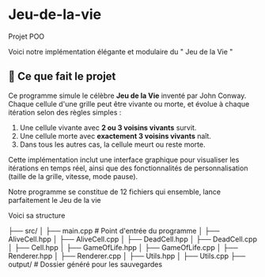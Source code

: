 # Jeu-de-la-vie
Projet POO

Voici notre implémentation élégante et modulaire du " Jeu de la Vie "

## 🌟 Ce que fait le projet  
Ce programme simule le célèbre **Jeu de la Vie** inventé par John Conway.  
Chaque cellule d'une grille peut être vivante ou morte, et évolue à chaque itération selon des règles simples :  
1. Une cellule vivante avec **2 ou 3 voisins vivants** survit.  
2. Une cellule morte avec **exactement 3 voisins vivants** naît.  
3. Dans tous les autres cas, la cellule meurt ou reste morte.  

Cette implémentation inclut une interface graphique pour visualiser les itérations en temps réel, ainsi que des fonctionnalités de personnalisation (taille de la grille, vitesse, mode pause).

Notre programme se constitue de 12 fichiers qui ensemble, lance parfaitement le Jeu de la vie

Voici sa structure

├── src/
│   ├── main.cpp               # Point d'entrée du programme
│   ├── AliveCell.hpp
│   ├── AliveCell.cpp
│   ├── DeadCell.hpp
│   ├── DeadCell.cpp
│   ├── Cell.hpp
│   ├── GameOfLife.hpp
│   ├── GameOfLife.cpp
│   ├── Renderer.hpp
│   ├── Renderer.cpp
│   ├── Utils.hpp
│   ├── Utils.cpp
├── output/                    # Dossier généré pour les sauvegardes
